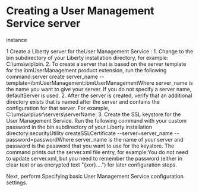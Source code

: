 # Creating a User Management Service server
instance

1 Create a Liberty server for theUser Management Service :
    1. Change to the bin subdirectory of your Liberty installation directory, for example:
C:\ums\wlp\bin.
    2. To create a server that is based on the server template for the
ibmUserManagement product extension, run the following
command:server create server\_name --template=ibmUserManagement:ibmUserManagementWhere
server\_name is the name you want to give your server. If you do not specify a
server name, defaultServer is used.
2. After the server is created, verify that an additional directory exists that is named after the
server and contains the configuration for that server. For example,
C:\ums\wlp\usr\servers\serverName.
3. Create the SSL keystore for the User Management Service. Run the
following command with your custom password in the bin subdirectory of your
Liberty installation
directory:securityUtility createSSLCertificate --server=server\_name  --password=passwordWhere
server\_name is the name of your server and password is the
password that you want to use for the keystore. The command prints out the
server.xml file entry, for
example:<keyStore id="defaultKeyStore" password="{xor}Lz7sLChaLTs=" />You
do not need to update server.xml, but you need to remember the password (either
in clear text or as encrypted text "{xor}....") for later configuration steps.

Next, perform Specifying basic User Management Service configuration settings.